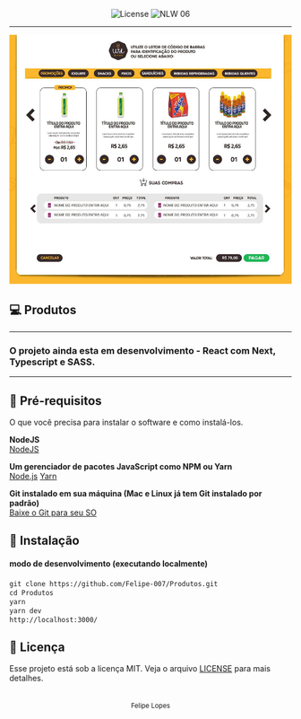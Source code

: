 
<p align="center">
  <img alt="License" src="https://img.shields.io/static/v1?label=license&message=MIT&color=E51C44&labelColor=0A1033">

 <img src="https://img.shields.io/static/v1?label=NLW&message=06&color=E51C44&labelColor=0A1033" alt="NLW 06" />
</p>

---
![cover](.github/cover.png?style=flat)


## 💻 Produtos

---
### O projeto ainda esta em desenvolvimento - React com Next, Typescript e SASS.
---

## 🏁 Pré-requisitos <a name = "getting_started"></a>

O que você precisa para instalar o software e como instalá-los.

**NodeJS** <br>
[NodeJS](https://nodejs.org/en/)

**Um gerenciador de pacotes JavaScript como NPM ou Yarn** <br>
[Node.js](https://nodejs.org/en/)
[Yarn](https://classic.yarnpkg.com/lang/en/docs/install/#windows-stable)

**Git instalado em sua máquina (Mac e Linux já tem Git instalado por padrão)** <br>
[Baixe o Git para seu SO](https://git-scm.com/downloads)

## 🚀 Instalação

#### modo de desenvolvimento (executando localmente)

```shell
git clone https://github.com/Felipe-007/Produtos.git
cd Produtos
yarn
yarn dev
http://localhost:3000/
```

## 📄 Licença

Esse projeto está sob a licença MIT. Veja o arquivo [LICENSE](LICENSE.md) para mais detalhes.

<br />

<div align="center">
  <small>Felipe Lopes</small>
</div>